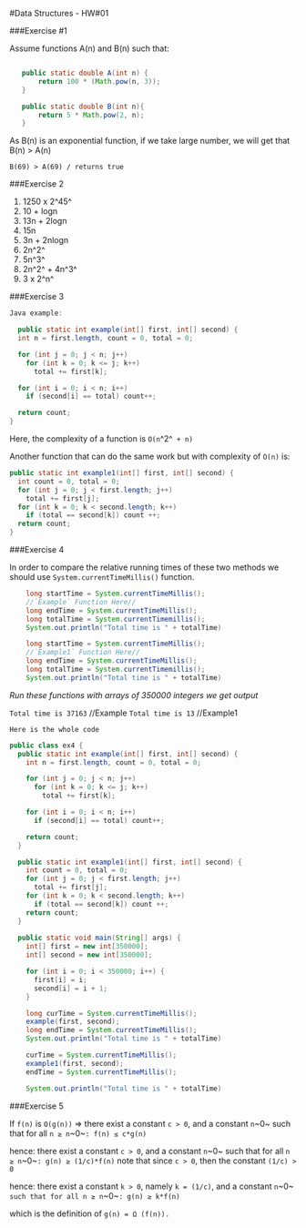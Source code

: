 
#Data Structures - HW#01


###Exercise #1

Assume functions A(n) and B(n) such that:

 ```java

    public static double A(int n) {
        return 100 * (Math.pow(n, 3));
    }

    public static double B(int n){
        return 5 * Math.pow(2, n);
    }
 ```

 As B(n) is an exponential function, if we take large number, we will get that B(n) > A(n)

    B(69) > A(69) / returns true


###Exercise 2 

1. 1250 x 2^45^   
2. 10 + logn  
3. 13n + 2logn  
4. 15n 
5. 3n + 2nlogn 
6. 2n^2^
7. 5n^3^
8. 2n^2^ + 4n^3^
9. 3 x 2^n^

###Exercise 3
```java
Java example:

  public static int example(int[] first, int[] second) {
  int n = first.length, count = 0, total = 0;

  for (int j = 0; j < n; j++)
    for (int k = 0; k <= j; k++)
      total += first[k];

  for (int i = 0; i < n; i++)
    if (second[i] == total) count++;

  return count;
}  

```
Here, the complexity of a function is `O(n`^2^` + n)`

Another function that can do the same work but with complexity of `O(n)` is:

```java
public static int example1(int[] first, int[] second) {
  int count = 0, total = 0;
  for (int j = 0; j < first.length; j++)
    total += first[j];
  for (int k = 0; k < second.length; k++)
    if (total == second[k]) count ++;
  return count;
}
```

###Exercise 4

In order to compare the relative running times of these two methods we should use `System.currentTimeMillis()` function. 

```java
    long startTime = System.currentTimeMillis();
    //`Example` Function Here//
    long endTime = System.currentTimeMillis();
    long totalTime = System.currentTimemillis();
    System.out.println("Total time is " + totalTime)
```

```java
    long startTime = System.currentTimeMillis();
    //`Example1` Function Here//
    long endTime = System.currentTimeMillis();
    long totalTime = System.currentTimemillis();
    System.out.println("Total time is " + totalTime)
```
*Run these functions with arrays of 350000 integers we get output*

`Total time is 37163`  //Example
`Total time is 13`  //Example1

`Here is the whole code`
```java
public class ex4 {
  public static int example(int[] first, int[] second) {
    int n = first.length, count = 0, total = 0;

    for (int j = 0; j < n; j++)
      for (int k = 0; k <= j; k++)
        total += first[k];

    for (int i = 0; i < n; i++)
      if (second[i] == total) count++;

    return count;
  }

  public static int example1(int[] first, int[] second) {
    int count = 0, total = 0;
    for (int j = 0; j < first.length; j++)
      total += first[j];
    for (int k = 0; k < second.length; k++)
      if (total == second[k]) count ++;
    return count;
  }
  
  public static void main(String[] args) {
    int[] first = new int[350000];
    int[] second = new int[350000];

    for (int i = 0; i < 350000; i++) {
      first[i] = i;
      second[i] = i + 1;
    }

    long curTime = System.currentTimeMillis();
    example(first, second);
    long endTime = System.currentTimeMillis();
    System.out.println("Total time is " + totalTime)

    curTime = System.currentTimeMillis();
    example1(first, second);
    endTime = System.currentTimeMillis();

    System.out.println("Total time is " + totalTime)
```

###Exercise 5

If `f(n)` is `O(g(n))` =>  there exist a constant `c > 0`, and a constant `n`~0~ such that for all `n ≥ n`~0~`: f(n) ≤ c*g(n)`

hence: 
   there exist a constant `c > 0`, and a constant `n`~0~ such that for all `n ≥ n`~0~`: g(n) ≥ (1/c)*f(n)` 
     note that since `c > 0`, then the constant `(1/c) > 0`

hence: 
   there exist a constant `k > 0`, namely `k = (1/c)`, and a constant `n`~0~` such that for all n ≥ n`~0~`: g(n) ≥ k*f(n)`

which is the definition of `g(n) = Ω (f(n)).`